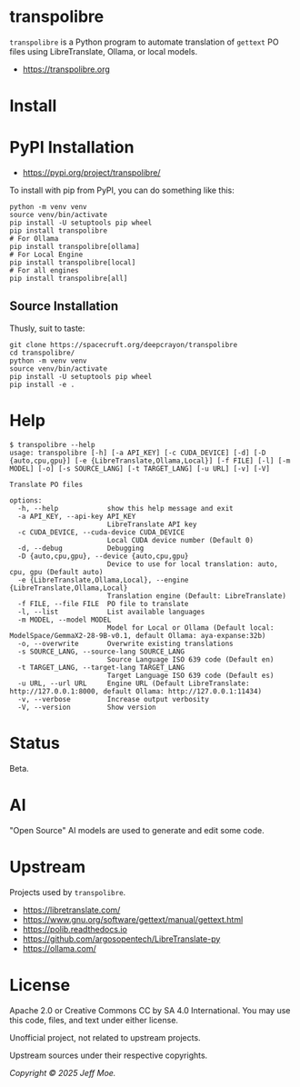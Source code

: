 # transpolibre
`transpolibre` is a Python program to automate translation of `gettext` PO files
using LibreTranslate, Ollama, or local models.

* https://transpolibre.org

# Install
# PyPI Installation

* https://pypi.org/project/transpolibre/

To install with pip from PyPI, you can do something like this:

```
python -m venv venv
source venv/bin/activate
pip install -U setuptools pip wheel
pip install transpolibre
# For Ollama
pip install transpolibre[ollama]
# For Local Engine
pip install transpolibre[local]
# For all engines
pip install transpolibre[all]
```

## Source Installation
Thusly, suit to taste:

```
git clone https://spacecruft.org/deepcrayon/transpolibre
cd transpolibre/
python -m venv venv
source venv/bin/activate
pip install -U setuptools pip wheel
pip install -e .
```

# Help
```
$ transpolibre --help
usage: transpolibre [-h] [-a API_KEY] [-c CUDA_DEVICE] [-d] [-D {auto,cpu,gpu}] [-e {LibreTranslate,Ollama,Local}] [-f FILE] [-l] [-m MODEL] [-o] [-s SOURCE_LANG] [-t TARGET_LANG] [-u URL] [-v] [-V]

Translate PO files

options:
  -h, --help            show this help message and exit
  -a API_KEY, --api-key API_KEY
                        LibreTranslate API key
  -c CUDA_DEVICE, --cuda-device CUDA_DEVICE
                        Local CUDA device number (Default 0)
  -d, --debug           Debugging
  -D {auto,cpu,gpu}, --device {auto,cpu,gpu}
                        Device to use for local translation: auto, cpu, gpu (Default auto)
  -e {LibreTranslate,Ollama,Local}, --engine {LibreTranslate,Ollama,Local}
                        Translation engine (Default: LibreTranslate)
  -f FILE, --file FILE  PO file to translate
  -l, --list            List available languages
  -m MODEL, --model MODEL
                        Model for Local or Ollama (Default local: ModelSpace/GemmaX2-28-9B-v0.1, default Ollama: aya-expanse:32b)
  -o, --overwrite       Overwrite existing translations
  -s SOURCE_LANG, --source-lang SOURCE_LANG
                        Source Language ISO 639 code (Default en)
  -t TARGET_LANG, --target-lang TARGET_LANG
                        Target Language ISO 639 code (Default es)
  -u URL, --url URL     Engine URL (Default LibreTranslate: http://127.0.0.1:8000, default Ollama: http://127.0.0.1:11434)
  -v, --verbose         Increase output verbosity
  -V, --version         Show version
```

# Status
Beta.

# AI
"Open Source" AI models are used to generate and edit some code.

# Upstream
Projects used by `transpolibre`.

* https://libretranslate.com/
* https://www.gnu.org/software/gettext/manual/gettext.html
* https://polib.readthedocs.io
* https://github.com/argosopentech/LibreTranslate-py
* https://ollama.com/

# License
Apache 2.0 or Creative Commons CC by SA 4.0 International.
You may use this code, files, and text under either license.

Unofficial project, not related to upstream projects.

Upstream sources under their respective copyrights.

*Copyright &copy; 2025 Jeff Moe.*
